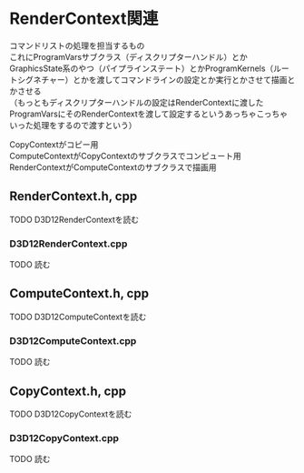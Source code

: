 # RenderContext関連
コマンドリストの処理を担当するもの  
これにProgramVarsサブクラス（ディスクリプターハンドル）とかGraphicsState系のやつ（パイプラインステート）とかProgramKernels（ルートシグネチャー）とかを渡してコマンドラインの設定とか実行とかさせて描画とかさせる  
（もっともディスクリプターハンドルの設定はRenderContextに渡したProgramVarsにそのRenderContextを渡して設定するというあっちゃこっちゃいった処理をするので渡すという）

CopyContextがコピー用  
ComputeContextがCopyContextのサブクラスでコンピュート用  
RenderContextがComputeContextのサブクラスで描画用  

## RenderContext.h, cpp
TODO    D3D12RenderContextを読む  


### D3D12RenderContext.cpp
TODO   読む  


## ComputeContext.h, cpp
TODO    D3D12ComputeContextを読む  


### D3D12ComputeContext.cpp
TODO   読む  



## CopyContext.h, cpp
TODO  D3D12CopyContextを読む  


### D3D12CopyContext.cpp
TODO  読む  

<!--stackedit_data:
eyJoaXN0b3J5IjpbNjI5NjU3MjgzLDEzNTc1MTMzMzksLTE3ND
Y1OTYyNTIsLTE4OTY2MDgzNTAsMTI0NTgxMjU0MSwtMTkxMTk2
NTkwMywxNTg1MTA0NTcwLC0xNDQwNzY1NjI1LDQyNTM0ODQ1OS
wtMTMyMTY2ODU5NiwzMTM2NjAyMzUsLTExMDYzNjc3NDUsMTk5
Nzk3NTE0NywtMjEwNzkxOTg5NiwtODE4NTAxOTU4LC0xMTE4MD
EzMTAzLDk5NTA2NDEwOSwyMDYyNDkxNzUwLC05NjIyMDc0ODgs
LTc1MTU1NzU4Ml19
-->